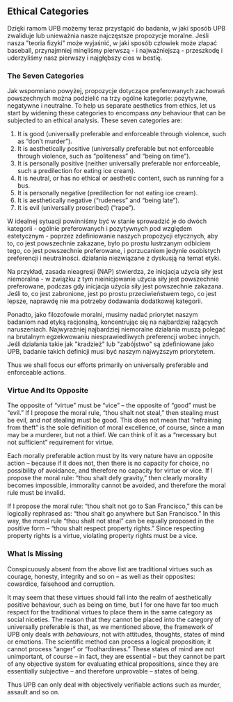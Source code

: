 ## Ethical Categories

Dzięki ramom UPB możemy teraz przystąpić do badania, w jaki sposób UPB zwaliduje lub unieważnia nasze najczęstsze propozycje moralne. Jeśli nasza "teoria fizyki" może wyjaśnić, w jaki sposób człowiek może złapać baseball, przynajmniej minęliśmy pierwszą - i najważniejszą - przeszkodę i uderzyliśmy nasz pierwszy i najgłębszy cios w bestię.

### The Seven Categories

Jak wspomniano powyżej, propozycje dotyczące preferowanych zachowań powszechnych można podzielić na trzy ogólne kategorie: pozytywne, negatywne i neutralne. To help us separate aesthetics from ethics, let us start by widening these categories to encompass *any* behaviour that can be subjected to an ethical analysis. These seven categories are:

1. It is good (universally preferable and enforceable through violence, such as “don’t murder”).
2. It is aesthetically positive (universally preferable but not enforceable through violence, such as “politeness” and “being on time”).
3. It is personally positive (neither universally preferable nor enforceable, such a predilection for eating ice cream).
4. It is neutral, or has no ethical or aesthetic content, such as running for a bus.
5. It is personally negative (predilection for not eating ice cream).
6. It is aesthetically negative (“rudeness” and “being late”).
7. It is evil (universally proscribed) (“rape”).

W idealnej sytuacji powinniśmy być w stanie sprowadzić je do dwóch kategorii - ogólnie preferowanych i pozytywnych pod względem estetycznym - poprzez zdefiniowanie naszych propozycji etycznych, aby to, co jest powszechnie zakazane, było po prostu lustrzanym odbiciem tego, co jest powszechnie preferowane, i porzucaniem jedynie osobistych preferencji i neutralności. działania niezwiązane z dyskusją na temat etyki.

Na przykład, zasada nieagresji (NAP) stwierdza, że inicjacja użycia siły jest niemoralna - w związku z tym nieinicjowanie użycia siły jest powszechnie preferowane, podczas gdy inicjacja użycia siły jest powszechnie zakazana. Jeśli to, co jest zabronione, jest po prostu przeciwieństwem tego, co jest lepsze, naprawdę nie ma potrzeby dodawania dodatkowej kategorii.

Ponadto, jako filozofowie moralni, musimy nadać priorytet naszym badaniom nad etyką racjonalną, koncentrując się na najbardziej rażących naruszeniach. Najwyraźniej najbardziej niemoralne działania muszą polegać na brutalnym egzekwowaniu niesprawiedliwych preferencji wobec innych. Jeśli działania takie jak "kradzież" lub "zabójstwo" są zdefiniowane jako UPB, badanie takich definicji musi być naszym najwyższym priorytetem.

Thus we shall focus our efforts primarily on universally preferable and enforceable actions.

### Virtue And Its Opposite

The opposite of “virtue” must be “vice” – the opposite of “good” must be “evil.” If I propose the moral rule, “thou shalt not steal,” then stealing must be evil, and *not* stealing must be good. This does not mean that “refraining from theft” is the sole definition of moral excellence, of course, since a man may be a murderer, but not a thief. We can think of it as a “necessary but not sufficient” requirement for virtue.

Each morally preferable action must by its very nature have an opposite action – because if it does not, then there is no capacity for choice, no possibility of avoidance, and therefore no capacity for virtue or vice. If I propose the moral rule: “thou shalt defy gravity,” then clearly morality becomes impossible, immorality cannot be avoided, and therefore the moral rule must be invalid.

If I propose the moral rule: “thou shalt not go to San Francisco,” this can be logically rephrased as: “thou shalt go anywhere but San Francisco.” In this way, the moral rule “thou shalt not steal” can be equally proposed in the positive form – “thou shalt respect property rights.” Since respecting property rights is a virtue, violating property rights must be a vice.

### What Is Missing

Conspicuously absent from the above list are traditional virtues such as courage, honesty, integrity and so on – as well as their opposites: cowardice, falsehood and corruption.

It may seem that these virtues should fall into the realm of aesthetically positive behaviour, such as being on time, but I for one have far too much respect for the traditional virtues to place them in the same category as social niceties. The reason that they cannot be placed into the category of universally preferable is that, as we mentioned above, the framework of UPB only deals with *behaviours*, not with attitudes, thoughts, states of mind or emotions. The scientific method can process a logical proposition; it cannot process “anger” or “foolhardiness.” These states of mind are not unimportant, of course – in fact, they are essential – but they cannot be part of any objective system for evaluating ethical propositions, since they are essentially subjective – and therefore unprovable – states of being.

Thus UPB can only deal with objectively verifiable actions such as murder, assault and so on.